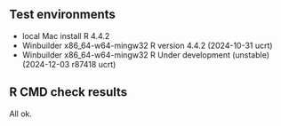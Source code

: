 ## Test environments
* local Mac install R 4.4.2
* Winbuilder x86_64-w64-mingw32 R version 4.4.2 (2024-10-31 ucrt)
* Winbuilder x86_64-w64-mingw32 R Under development (unstable) (2024-12-03 r87418 ucrt)

## R CMD check results
All ok.
